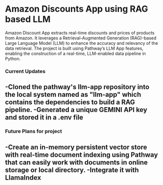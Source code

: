 # Amazon Discounts App using RAG based LLM
Amazon Discount App extracts real-time discounts and prices of products from Amazon. It leverages a Retrieval-Augmented Generation (RAG)-based Large Language Model (LLM) to enhance the accuracy and relevancy of the data retrieval. The project is built using Pathway’s LLM App features, enabling the construction of a real-time, LLM-enabled data pipeline in Python.

### Current Updates
-Cloned the pathway's llm-app repository into the local system named as "llm-app" which contains the dependencies to build a RAG pipeline.
-Generated a unique GEMINI API key and stored it in a .env file
-

### Future Plans for project
-Create an in-memory persistent vector store with real-time document indexing using Pathway that can easily work with documents in online storage or local directory.
-Integrate it with LlamaIndex
-
